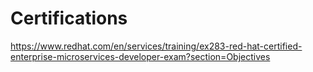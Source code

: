 # Certifications

https://www.redhat.com/en/services/training/ex283-red-hat-certified-enterprise-microservices-developer-exam?section=Objectives
